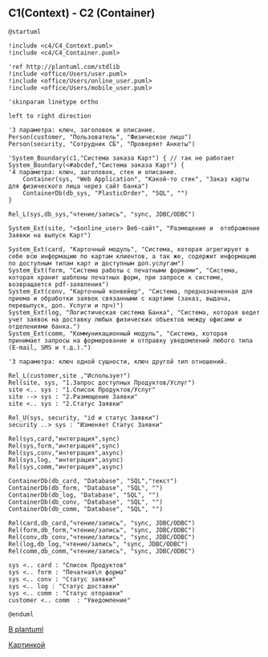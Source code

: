 ## C1(Context) - C2 (Container)
```
@startuml

!include <c4/C4_Context.puml>
!include <c4/C4_Container.puml>
 
'ref http://plantuml.com/stdlib
!include <office/Users/user.puml>
!include <office/Users/online_user.puml>
!include <office/Users/mobile_user.puml>

'skinparam linetype ortho

left to right direction

'3 параметра: ключ, заголовок и описание.
Person(customer, "Пользователь", "Физическое лицо")
Person(security, "Сотрудник СБ", "Проверяет Анкеты")

'System_Boundary(c1,"Система заказа Карт") { // так не работает
System_Boundary(<#abcdef,"Система заказа Карт") {
'4 параметра: ключ, заголовок, стек и описание.
    Container(sys, "Web Application", "Какой-то стек", "Заказ карты для физического лица через сайт банка")
    ContainerDb(db_sys, "PlasticOrder", "SQL", "")
}

Rel_L(sys,db_sys,"чтение/запись", "sync, JDBC/ODBC")

System_Ext(site, "<$online_user> Веб-сайт", "Размещение и  отображение Заявки на выпуск Карт")

System_Ext(card, "Карточный модуль", "Система, которая агрегирует в себе всю информацию по картам клиентов, а так же, содержит информацию по доступным типам карт и доступным доп.услугам")
System_Ext(form, "Система работы с печатными формами", "Система, которая хранит шаблоны печатных форм, при запросе к системе, возвращается pdf-заявления")
System_Ext(conv, "Карточный конвейер", "Система, предназначенная для приема и обработки заявок связанными с картами (заказ, выдача, перевыпуск, доп. Услуги и прч)")
System_Ext(log, "Логистическая система Банка", "Система, которая ведет учет заявок на доставку любых физических объектов между офисами и отделениями банка.")
System_Ext(comm, "Коммуникационный модуль", "Система, которая принимает запросы на формирование и отправку уведомлений любого типа (E-mail, SMS и т.д.).")

'3 параметра: ключ одной сущности, ключ другой тип отношений.

Rel_L(customer,site ,"Использует")
Rel(site, sys, "1.Запрос доступных Продуктов/Услуг")
site <.. sys : "1.Список Продуктов/Услуг"
site --> sys : "2.Размещение Заявки"
site <.. sys : "2.Статус Заявки"

Rel_U(sys, security, "id и статус Заявки")
security ..> sys : "Изменяет Статус Заявки"

Rel(sys,card,"интеграция",sync)
Rel(sys,form,"интеграция",sync)
Rel(sys,conv,"интеграция",async)
Rel(sys,log, "интеграция",async)
Rel(sys,comm,"интеграция",async)

ContainerDb(db_card, "Database", "SQL","текст")
ContainerDb(db_form, "Database", "SQL", "")
ContainerDb(db_log, "Database", "SQL", "")
ContainerDb(db_conv, "Database", "SQL", "")
ContainerDb(db_comm, "Database", "SQL", "")

Rel(card,db_card,"чтение/запись", "sync, JDBC/ODBC")
Rel(form,db_form,"чтение/запись", "sync, JDBC/ODBC")
Rel(conv,db_conv,"чтение/запись", "sync, JDBC/ODBC")
Rel(log,db_log,"чтение/запись", "sync, JDBC/ODBC")
Rel(comm,db_comm,"чтение/запись", "sync, JDBC/ODBC")

sys <.. card : "Список Продуктов"
sys <.. form : "Печатная\n форма"
sys <.. conv : "Статус заявки"
sys <.. log : "Статус доставки"
sys <.. comm : "Статус отправки"
customer <.. comm  : "Уведомление"

@enduml
```
[В plantuml](https://www.plantuml.com/plantuml/umla/dLRTRXDN5xsVfpYVlqfnfCbOj5oX255-RYfQQ2FKcqhHU3o6KMsFDJEkYAfA9O46IaLARwZQ2uhe0oIE3Ov39gzmveswrXuVZoScmGG9Z7tsNdljjN_EkH8dRfJqsYtB-b_GyLgzXgzMlOkrQnVNhuMTnB-VE5sSNdxlgHjq_6Xohgobo6-gUqdIlLIhTLjkXwYE5xPhST9e1VKPXB3P33o_TYVsexZMYmt6QHPXfuL0wnysR8Vre5Koj9RYxuDErutSjY98ij7rLHWbzqBBQldDH2MXYeAxznBL22BVIuAm0v_Fb3xMkzdFUbU_qyDia_-xfFHO7sRFicrRwRSusTUfFiJVFlwEbHufdS9hb3t0sP4UwQ5ZtGQfi5FrUd4Ijlt8LXNzabxPRq209s9iwY6_LtZsBxpU0c5R3u4oXiLG8SGe-qMdbMM35ljUBmgI3NgyqYdPPLjw83772ZyzhqWWa6Q88Ovtc8JIlyDcBFay1PorjBOH9tvx_MhOwpJSQAFgNR09YHH82wdlIgRmsUMdqdzHb6opign-LBMQWXKE5L27IiJQ8nry8eHr4dpr_sxTQ_ZDnKDOInS_kWwsof5FguZ2dsddLkED659zwzVLvzrkA_1Srf_gaOOKu605QEaKLCvU6BvWGdRKK-a1IEsexE5S3S7FL75NyNTaCOIpq3fWNVR8ZrYLvJB1w_LgexwUixpTSkCay6v53JyYZRMlR_83BZzPrZT-Q_scf3EnhsJRmbZIhebEeaJUQV56nxFL5zUlNglTmZ_0CEMwSJ-fna7YmsZravcvkwpq7u3RMp6iHOb_g8AKvec9HTcLj46gzwHoRueZA8TUxEinQtF4SlUpf_eusw9KHUtBT3mtQZ2Od18N6Xx1xK0XSge7sPOPe79ZsIoF424Dr8Qz8jhlmump8qFHHo6O6VdruVqC6G3_8Tq8WxAD-EEnJgVrPZzA6p8j63FPleq0PYIOD5kH_AJWRm2oUGOop59I1wjZoUuTeKRu8g4ahW2ypv8_wMD7P3p4x_jqWeep8ZR3g3sdK36qw62m9PKXrELM4cI4A-Zowm8gPuy4zKWIpXup0CUJW2VmiqTJT1j7-1p9HCj_KrO5sA1LXAEed7DOzINSatpPu7n7THlD5RfBXntcJPVjb6NmmiuFf_JIc1ovB_K1ApQVwOJZaAkMVSz_uSuuHungLa2UIUupMK9xXT3I-rEQQPvW7r-O-54X-uDIi-6NQh4dxNnk1X9VUELBPNQQRDCLIhysRS788-6NRI-NXMc5TvdmtxAl9EbYXv5hgGpCwxdPMOiCNbzKuxY1754ton9Gm6bZ0nWR8jjItF9wZtqolrP7-564_PLhEHz0nGR1f0tecz85fY8UqoOZaYXQGqwAvUkSR9LsEs-L58Rle9zSiFdOibVEkOIaEuZ5OqfHwldigOXHZDqelyRD3MOo4NiZ58ABmcHgqYCpqMzo0vbjegetLjfkqBBLsfThGCE1emVEChF_qCC7aQNvKu23wbRsX5_oPh5dh0QoNVTfDuahdCNuiQ7dvBVMLpvUN_KmAXv9l7wKNT5_edh7vhMKRsjmXC_aWiglnGkEVb78DxSTsIRo4cA9JAFKYf40eiHRTHm2gak2-2g_BAKtptRFlLTMBXllJvtvM_74rLUP2mcdLsnyycOI9MEHwKx-Lfbv-mKD9NlY53yaPeoLunXwK9NKICiy2iyEB67b1gwmQwMjUObo2hXTRJubbgUMl6OMi-GcFitIBPlARbhCL8RsR5FhnEjgyhouxYPktOtzwTEg8WXZ2WmjJpWnptadVipRalw2fXHbSTlswHH44CdCPFYn3q82I9Ocs_C0I3uch_C0KBjSmdEvYqP6guy5i3Wo75Bg9xDpzbgeJ1sebpYyB9ux7AplEZFFgSASwj2yF8flYr4iJ274d6NftYnPC-rvyzBjGNEpUGiVSNhzdajbYArmnUyqUktMVm00)

[Картинкой](//www.plantuml.com/plantuml/png/dLRTRXDN5xsVfpZVV9NYI9EnQBb24QByt5Iqq4QeDvMYyNWCeywFDJEkYAfA9O46IaLARwZQ2uhe0oIE3Ow3nwzmveswrpu-7e-DWmaI6FlilVRQQ_-SSoNDd2JhX87nFpzoWqxJ4vlknVgrYzlNuYZpxcTscmull_VKyIClcPmBOotnMk9UbhKlrUljm8a0QhjnM4-pPk0tPX3YLijtlVgTr4lIUYVL6CiiuYYWGDiVDWpZXXzK38srz7i_QZk94mg0P3jjJyH9TYysZC1hPIABHUBVlPU9ffzuRkR74Vby9kHO7XO_oqFvJlQBNVplaf13ULeyA_Oj8T_IoR7CvIdzxTBVeP038NFo6XGFw6ma1x9l6xU9L1pLt4wQnQ6NMCAKB-5L_4O8v4anTcKVtqsS_KjURmbXN_O9PKWMVK4X1iKlCZVNDLhgkPt4ptRWyKhcO5VioHx770hwwRd9WOWqGlJf-0192FaxsGmvdwS4PwnjxQIP5svVZJjHqqbsQku5Yo2H0cXHweUSAVaSubF8lo1AiMkkYnz5lIx8YWu5eVO5YtKaS_o64COy-ER_dORRz5ghXp3MBdvq7IoXa9TLHD2VQUVMqfsKfFhMQuZFs-t0TntK7-g11XVWP8FGyYaedxtGV8a9s45F8Nj4wa0K3nTgIFnq5Gy5VgSi-kJCj4vGboFm0vQvNYLulL5hDhOLozk1asQ-UojfUWbeR7rz4n_ayfDXVEC5spSvdOczMUmpOqwxpZgn4ghJqft8jSGNrwzUgz-YVmX3b-l6_QoM-fb7HfkVpCpTPI7_8BYZ3SsQbVW7Ad1fdkXOa5rm6-JoY2ltfZmYvQWNktA8senGxcxnL8wBFKXLrhvAntMI9eBnAN19mn6vdGYAdCjUiQS7gDfO5ih3H423QeDUOUsFoGmpmqFHfK8WC_3halSpoe3m7y8DC5Is0NuSotnQR_GZjo7I8cCasxKeW1u998rM13yk-1i2sJq3cSnoK2TMOyxk7Q06z0MXT5o8ksZ9FycnpJAUqk_7S28LPqHinKcue50vjDJ1n1PK-gGkjX8ZKxYIBhwke7BnY557d73n604mdW2SmoyUJT4jEgBF0Kyq_pT7LGYRQ9NX82hcdAow7Ew9MZPqVY3QpTO6tBd3JbNJ5GTL6Tmu-c59Bmt14VjIdg1YxyqKnFfOjUXx_4lkY3D2LBq2L2RAPxA4ZagXLUzhchbAi4jVaFYebFr1fTdebrgv9oqrDpsEpxpKKfcT9ajtXP2lTLiWye3v5VlhLM62-2uI_flt5ITTxZ1mhPG1UJtNEskLmUkoQXWt8WVKtQe4450tDkMB3L7i2MnvUOG-MLoh0_gHXVqLQraDe423qAJru9l3XKnPFAGDHY1HjWQVbClNdc-LC5IjafFXEzAFBrWrjkYLSouXxWvWuHXIL7g-UCfYb6CtKDUuli5q9colXQBWh32OwlJ0ZFMRt41wcuZQZOtGyGDBR7svHMXqOCkUlOxiF_JmWU9e_fp0YUfUyGHVLBDOCrOztgx7oexZCcSsVgpfsUhM-igZrrSZJif74guVOPdoJwhUMB-MrBOcZkGpkQ3KjNZ1bYzA-HQs8ze4Bo4kaMwKUZaIXCZnDcqRWE8I8xvIboNtvjdkodjZuxBs_jHUl1NdhZvp8IGvlKBZWpUIg1YpJ7VKMsNcxUSt1U-99NwKc3OMjgtfaQgW1bhwKNXsO0xBDx29haLRyoMAAS1sjV2KM9zQuffPpHARU9cbKpNbtRIQAG_jsQR6tEjgyhouxcHEmqczwTFAP8GX12OjvvoGvw8JFXPjGNz5KuYokcsud08Bmfdf33_sGGW0pb9dUnu0paVdTHu0QASaF9SxQwIr-bW00oE38OL-F3jdhmLpwW2zsE5b-Tp1O7qNpJodIdEe0_FgABujHx4q9I4MB2ltPiKQQI-QLsuFcElDM_gmq-ltN2fzqxZYHSrE6Fm7)
